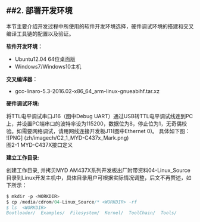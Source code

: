 ##2. 部署开发环境  
---------------------

本节主要介绍开发过程中所使用的软件开发环境选择，硬件调试环境的搭建和交叉编译工具链的配置以及验证。

**软件开发环境：**  
  * Ubuntu12.04 64位桌面版  
  * Windows7/Windows10主机

**交叉编译器：**  
  * gcc-linaro-5.3-2016.02-x86_64_arm-linux-gnueabihf.tar.xz

**硬件调试环境:**  

将TTL电平调试串口J16（图中Debug UART）通过USB转TTL电平调试线连到PC上，并设置PC端串口的波特率设为115200，数据位为8，停止位为1，无奇偶校验。如需要网络调试，请用网线连接开发板J11(图中Ethernet 0)。
具体如下图：  
![PNG]
(zh/imagech/C2_1_MYD-C437x_Mark.png)  
图2-1 MYD-C437X接口定义


**建立工作目录:**

创建工作目录, 并拷贝MYD AM437X系列开发板出厂附带资料04-Linux_Source目录到Linux开发主机中，<WORKDIR>具体目录用户可根据实际情况调整，后文不再赘述，如下所示：  
```c
$ mkdir -p <WORKDIR>
$ cp /media/cdrom/04-Linux_Source/* <WORKDIR> -rf
$ ls  <WORKDIR>
Bootloader/  Examples/  Filesystem/  Kernel/  ToolChain/  Tools/
```
